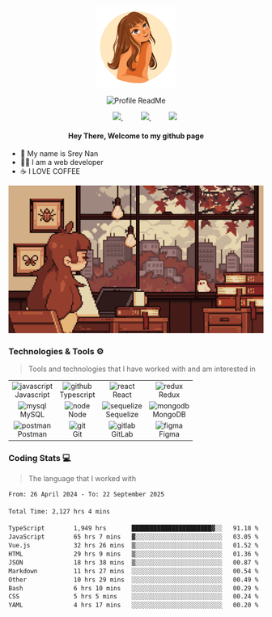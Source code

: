 <div align="center">
  <img src="assets/images/avatar.png" width="160px">
  
![Profile ReadMe](https://komarev.com/ghpvc/?username=SreyNann&color=blueviolet&base=1234&abbreviated=true&label=PROFILE+VIEWS)

  <div>
    &nbsp;&nbsp;&nbsp;&nbsp;&nbsp;&nbsp;&nbsp;&nbsp;
    <a href="https://www.linkedin.com/in/soeun-sreynan/" target="_blank">
    <img src="https://img.shields.io/badge/Linkedin-%231DA1F2.svg?style=for-the-badge&logo=Linkedin&logoColor=white">
    </a>
    &nbsp;&nbsp;&nbsp;&nbsp;&nbsp;&nbsp;&nbsp;&nbsp;
    <a href="https://discordapp.com/users/1123865070829576303" target="_blank">
    <img src="https://img.shields.io/badge/Discord-7289da?style=for-the-badge&logo=Discord&logoColor=white">
    </a>
    &nbsp;&nbsp;&nbsp;&nbsp;&nbsp;&nbsp;&nbsp;&nbsp;
    <a href="https://t.me/soeun_sreynan/" target="_blank">
    <img src="https://img.shields.io/badge/telegram-2CA5E0?style=for-the-badge&logo=telegram&logoColor=white">
    </a>
  </div>

<h4 >
Hey There, Welcome to my github page
</h4>

</div>

- 🌱 My name is Srey Nan
- 👩‍💻 I am a web developer
- ☕️ I LOVE COFFEE
<div align="center">  
  <img alt="banner.gif" src="assets/images/banner.webp">
</div>

### Technologies & Tools ⚙️

> Tools and technologies that I have worked with and am interested in

<table width="100%" align="center">
  <tr >
    <td align="center">
      <img src="https://techstack-generator.vercel.app/js-icon.svg" width="64" height="64" alt="javascript" />
      <br>Javascript
    </td>
    <td align="center">
        <img src="https://techstack-generator.vercel.app/ts-icon.svg" width="64" height="64" alt="github" />
      <br>Typescript
    </td>
    <td align="center">
        <img src="https://techstack-generator.vercel.app/react-icon.svg" width="48" height="64" alt="react" />
      <br>React
    </td>
    <td align="center">
        <img src="https://techstack-generator.vercel.app/redux-icon.svg" width="48" height="64" alt="redux" />
      <br>Redux
    </td>
  </tr>
  <tr>
    <td align="center" >
        <img src="https://skillicons.dev/icons?i=mysql" width="48" height="64" alt="mysql" />
      <br>MySQL
    </td>
    <td align="center">
      <img src="https://skillicons.dev/icons?i=nodejs" width="48" height="64" alt="node" />
      <br>Node
    </td>
    <td align="center" >
        <img src="https://skillicons.dev/icons?i=sequelize" width="48" height="64" alt="sequelize" />
      <br>Sequelize
    </td>
    <td align="center">
        <img src="https://skillicons.dev/icons?i=mongodb" width="48" height="64" alt="mongodb" />
      <br>MongoDB
    </td> 
  </tr>
  <tr>
    <td align="center">
        <img src="https://skillicons.dev/icons?i=postman" width="48" height="64" alt="postman" />
      <br>Postman
    </td>
    <td align="center">
        <img src="https://skillicons.dev/icons?i=git" width="48" height="64" alt="git" />
      <br>Git
    </td>
    <td align="center">
        <img src="https://skillicons.dev/icons?i=gitlab" width="48" height="64" alt="gitlab" />
      <br>GitLab
    </td>
    <td align="center">
        <img src="https://skillicons.dev/icons?i=figma" width="48" height="64" alt="figma" />
      <br>Figma
    </td>
  </tr>
</table>

### Coding Stats 💻

> The language that I worked with

<!--START_SECTION:waka-->

```txt
From: 26 April 2024 - To: 22 September 2025

Total Time: 2,127 hrs 4 mins

TypeScript        1,949 hrs       ██████████████████████▓░░   91.18 %
JavaScript        65 hrs 7 mins   ▓░░░░░░░░░░░░░░░░░░░░░░░░   03.05 %
Vue.js            32 hrs 26 mins  ▒░░░░░░░░░░░░░░░░░░░░░░░░   01.52 %
HTML              29 hrs 9 mins   ▒░░░░░░░░░░░░░░░░░░░░░░░░   01.36 %
JSON              18 hrs 38 mins  ▒░░░░░░░░░░░░░░░░░░░░░░░░   00.87 %
Markdown          11 hrs 27 mins  ░░░░░░░░░░░░░░░░░░░░░░░░░   00.54 %
Other             10 hrs 29 mins  ░░░░░░░░░░░░░░░░░░░░░░░░░   00.49 %
Bash              6 hrs 10 mins   ░░░░░░░░░░░░░░░░░░░░░░░░░   00.29 %
CSS               5 hrs 5 mins    ░░░░░░░░░░░░░░░░░░░░░░░░░   00.24 %
YAML              4 hrs 17 mins   ░░░░░░░░░░░░░░░░░░░░░░░░░   00.20 %
```

<!--END_SECTION:waka-->
